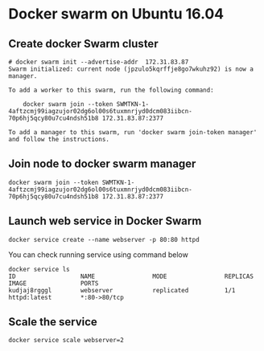 # Docker swarm on Ubuntu 16.04
## Create docker Swarm cluster

```
# docker swarm init --advertise-addr  172.31.83.87
Swarm initialized: current node (jpzulo5kqrffje8go7wkuhz92) is now a manager.

To add a worker to this swarm, run the following command:

    docker swarm join --token SWMTKN-1-4aftzcmj99iagzujor02dg6ol00s6tuxmnrjyd0dcm083iibcn-70p6hj5qcy80u7cu4ndsh51b8 172.31.83.87:2377

To add a manager to this swarm, run 'docker swarm join-token manager' and follow the instructions.
```

## Join node to docker swarm manager
```
docker swarm join --token SWMTKN-1-4aftzcmj99iagzujor02dg6ol00s6tuxmnrjyd0dcm083iibcn-70p6hj5qcy80u7cu4ndsh51b8 172.31.83.87:2377
```

## Launch web service in Docker Swarm
```
docker service create --name webserver -p 80:80 httpd
```

You can check running service using command below
```
docker service ls
ID                  NAME                MODE                REPLICAS            IMAGE               PORTS
kudjaj8rgggl        webserver           replicated          1/1                 httpd:latest        *:80->80/tcp
```

## Scale the service
```
docker service scale webserver=2
```
